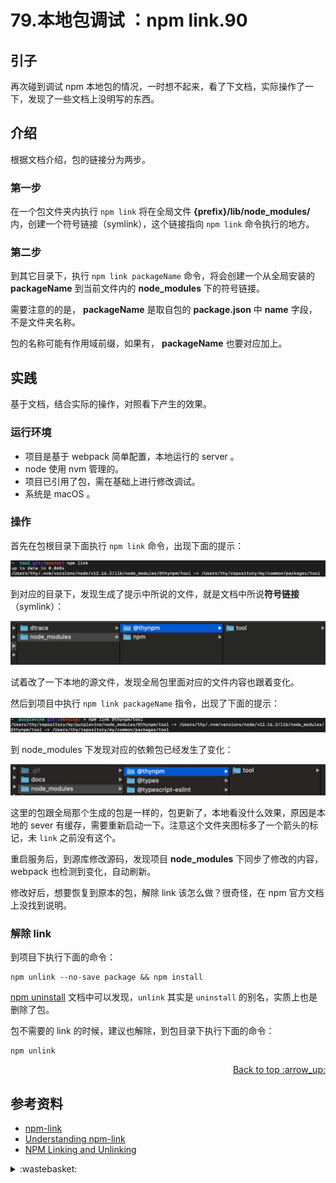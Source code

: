 # 79.本地包调试 ：npm link.90
## <a name="start"></a> 引子
再次碰到调试 npm 本地包的情况，一时想不起来，看了下文档，实际操作了一下，发现了一些文档上没明写的东西。

## 介绍
根据文档介绍，包的链接分为两步。

### 第一步
在一个包文件夹内执行 `npm link` 将在全局文件 **{prefix}/lib/node_modules/<package>** 内，创建一个符号链接（symlink），这个链接指向 `npm link` 命令执行的地方。

### 第二步
到其它目录下，执行 `npm link packageName` 命令，将会创建一个从全局安装的 **packageName** 到当前文件内的 **node_modules** 下的符号链接。

需要注意的的是， **packageName** 是取自包的 **package.json** 中 **name** 字段，不是文件夹名称。

包的名称可能有作用域前缀，如果有， **packageName** 也要对应加上。

## 实践
基于文档，结合实际的操作，对照看下产生的效果。
### 运行环境
- 项目是基于 webpack 简单配置，本地运行的 server 。
- node 使用 nvm 管理的。
- 项目已引用了包，需在基础上进行修改调试。
- 系统是 macOS 。

### 操作
首先在包根目录下面执行 `npm link` 命令，出现下面的提示：

![79-link][url-local-1]

到对应的目录下，发现生成了提示中所说的文件，就是文档中所说**符号链接**（symlink）：

![79-result][url-local-2]

试着改了一下本地的源文件，发现全局包里面对应的文件内容也跟着变化。

然后到项目中执行 `npm link packageName` 指令，出现了下面的提示：

![79-link-package][url-local-3]

到 node_modules 下发现对应的依赖包已经发生了变化：

![79-link-module][url-local-4]

这里的包跟全局那个生成的包是一样的，包更新了，本地看没什么效果，原因是本地的 sever 有缓存，需要重新启动一下。注意这个文件夹图标多了一个箭头的标记，未 `link` 之前没有这个。

重启服务后，到源库修改源码，发现项目 **node_modules** 下同步了修改的内容，webpack 也检测到变化，自动刷新。

修改好后，想要恢复到原本的包，解除 link 该怎么做？很奇怪，在 npm 官方文档上没找到说明。



### 解除 link
到项目下执行下面的命令：
```
npm unlink --no-save package && npm install
```
[npm uninstall][url-docs-2] 文档中可以发现，`unlink` 其实是 `uninstall` 的别名，实质上也是删除了包。

包不需要的 link 的时候，建议也解除，到包目录下执行下面的命令：
```
npm unlink
```


<div align="right"><a href="#index">Back to top :arrow_up:</a></div>


## <a name="reference"></a> 参考资料
- [npm-link][url-docs-1]
- [Understanding npm-link][url-article-1]
- [NPM Linking and Unlinking][url-article-2]


[url-docs-1]:https://docs.npmjs.com/cli-commands/link.html
[url-docs-2]:https://docs.npmjs.com/cli-commands/uninstall.html
[url-article-1]:https://medium.com/dailyjs/how-to-use-npm-link-7375b6219557
[url-article-2]:https://dev.to/erinbush/npm-linking-and-unlinking-2h1g

[url-local-1]:../images/79/npm-link.png
[url-local-2]:../images/79/link-result.png
[url-local-3]:../images/79/link-package.png
[url-local-4]:../images/79/link-module.png

<details>
<summary>:wastebasket:</summary>

最近听了杨照主讲《史记》音频，对秦始皇的**坑儒**有了不一样的认知。

在《史记》里面，秦始皇想长生不死，养了很多方式，有一天有 2 个方式议论后，觉得不能继续呆在秦始皇身边了，就跑路了。秦始皇知道后很生气，就调查哪些方式弄虚作假，一下子牵连出了 460 人，都坑杀了，并昭告天下。**坑儒**就是指的这个事情。

上面只是大概说了一下，详细的可以去听听。

</details>
